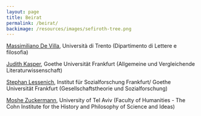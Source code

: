```yaml
---
layout: page
title: Beirat
permalink: /beirat/
backimage: /resources/images/sefiroth-tree.png
---
```

[Massimiliano De Villa](<>), Università di Trento (Dipartimento di Lettere e filosofia)

[Judith Kasper](<>), Goethe Universität Frankfurt (Allgemeine und Vergleichende Literaturwissenschaft)[](<https://webapps.unitn.it/du/it/Persona/PER0188789/Didattica >)

[Stephan Lessenich](https://www.ifs.uni-frankfurt.de/personendetails/stephan-lessenich.html), Institut für Sozialforschung Frankfurt/ Goethe Universität Frankfurt (Gesellschaftstheorie und Sozialforschung)

[Moshe Zuckermann](https://english.tau.ac.il/profile/mzucki), University of Tel Aviv (Faculty of Humanities - The Cohn Institute for the History and Philosophy of Science and Ideas)

[](https://www.uni-frankfurt.de/151984519/Professorin_Dr__Dr__Judith_Kasper)
